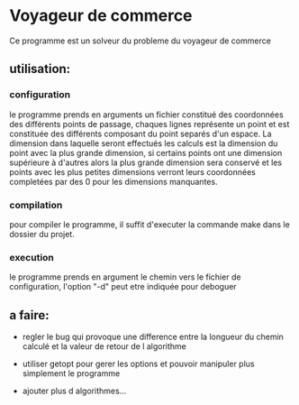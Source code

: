 # Voyageur de commerce
Ce programme est un solveur du probleme du voyageur de commerce
## utilisation:
### configuration
le programme prends en arguments un fichier constitué des coordonnées des différents points de passage, chaques lignes représente un point et est constituée des différents composant du point separés d'un espace. La dimension dans laquelle seront effectués les calculs est la dimension du point avec la plus grande dimension, si certains points ont une dimension supérieure à d'autres alors la plus grande dimension sera conservé et les points avec les plus petites dimensions verront leurs coordonnées completées par des 0 pour les dimensions manquantes.
### compilation
pour compiler le programme, il suffit d'executer la commande make dans le dossier du projet.
### execution
le programme prends en argument le chemin vers le fichier de configuration, l'option "-d" peut etre indiquée pour deboguer 

## a faire:
* regler le bug qui provoque une difference entre la longueur du chemin calculé et la valeur de retour de l algorithme
* utiliser getopt pour gerer les options et pouvoir manipuler plus simplement le programme

* ajouter plus d algorithmes...
